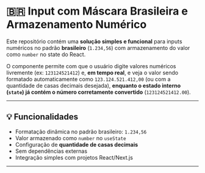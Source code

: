 # 🇧🇷 Input com Máscara Brasileira e Armazenamento Numérico

Este repositório contém uma **solução simples e funcional** para inputs numéricos no padrão **brasileiro** (`1.234,56`) com armazenamento do valor como `number` no state do React.

O componente permite com que o usuário digite valores numéricos livremente (ex: `123124521412`) e, **em tempo real**, e veja o valor sendo formatado automaticamente como `123.124.521.412,00` (ou com a quantidade de casas decimais desejada), **enquanto o estado interno (`state`) já contém o número corretamente convertido** (`123124521412.00`).

---

## 💡 Funcionalidades

- Formatação dinâmica no padrão brasileiro: `1.234,56`
- Valor armazenado como `number` no `useState`
- Configuração de **quantidade de casas decimais**
- Sem dependências externas
- Integração simples com projetos React/Next.js

---
